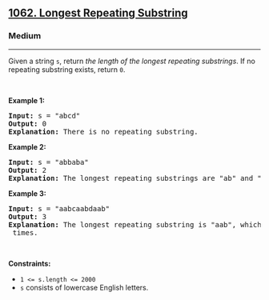 <h2><a href="https://leetcode.com/problems/longest-repeating-substring/">1062. Longest Repeating Substring</a></h2><h3>Medium</h3><hr><div><p>Given a string <code>s</code>, return <em>the length of the longest repeating substrings</em>. If no repeating substring exists, return <code>0</code>.</p>

<p>&nbsp;</p>
<p><strong>Example 1:</strong></p>

<pre><strong>Input:</strong> s = "abcd"
<strong>Output:</strong> 0
<strong>Explanation: </strong>There is no repeating substring.
</pre>

<p><strong>Example 2:</strong></p>

<pre><strong>Input:</strong> s = "abbaba"
<strong>Output:</strong> 2
<strong>Explanation: </strong>The longest repeating substrings are "ab" and "ba", each of which occurs twice.
</pre>

<p><strong>Example 3:</strong></p>

<pre><strong>Input:</strong> s = "aabcaabdaab"
<strong>Output:</strong> 3
<strong>Explanation: </strong>The longest repeating substring is "aab", which occurs <code>3</code> times.
</pre>

<p>&nbsp;</p>
<p><strong>Constraints:</strong></p>

<ul>
	<li><code>1 &lt;= s.length &lt;= 2000</code></li>
	<li><code>s</code> consists of lowercase English letters.</li>
</ul>
</div>